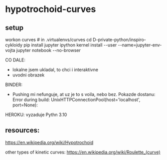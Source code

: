 # hypotrochoid-curves

## setup 
workon curves   # in .virtualenvs/curves
cd D-private-python/inspiro-cykloidy
pip install jupyter
ipython kernel install --user --name=jupyter-env-vojta
jupyter notebook --no-browser



CO DALE:
- lokalne jsem ukladal, to chci i interaktivne
- uvodni obrazek

BINDER:
- Pushing mi nefunguje, at uz je to s voila, nebo bez. Pokazde dostanu:
Error during build: UnixHTTPConnectionPool(host='localhost', port=None): 

HEROKU:
vyzaduje Pythn 3.10


## resources:
https://en.wikipedia.org/wiki/Hypotrochoid

other types of kinetic curves: https://en.wikipedia.org/wiki/Roulette_(curve)

